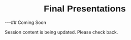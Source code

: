 <h1  style="font-family:  Verdana,  Geneva,  sans-serif;  text-align:center">Final  Presentations</h1> 
---##  Coming  Soon 
 
Session  content  is  being  updated.  Please  check  back.
